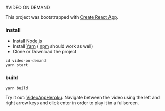 #VIDEO ON DEMAND

This project was bootstrapped with [Create React App](https://github.com/facebookincubator/create-react-app).

### install

* Install [Node.js](https://nodejs.org/it/)
* Install [Yarn](https://yarnpkg.com/lang/en/) ( [npm](https://www.npmjs.com/) should work as well)
* Clone or Download the project
```
cd video-on-demand
yarn start
```

### build
`yarn build`


Try it out:
[VideoAppHeroku](https://video-on-deman-srd.herokuapp.com/).
Navigate between the video using the left and right arrow keys and click enter in order to play it in a fullscreen.
